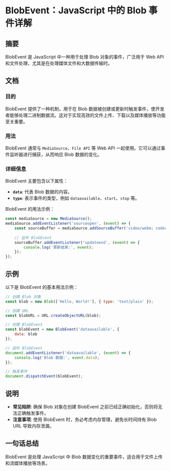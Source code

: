 <!--
Meta Description: # BlobEvent：JavaScript 中的 Blob 事件详解 ## 摘要 BlobEvent 是 JavaScript 中一种用于处理 Blob 对象的事件，广泛用于 Web API 和文件处理，尤其是在处理媒体文件和大数据传输时。 ## 文档 ### 目的 BlobEvent 提供了一种...
Meta Keywords: blobevent, blob, javascript, mediasource, const
-->

# BlobEvent：JavaScript 中的 Blob 事件详解

## 摘要
BlobEvent 是 JavaScript 中一种用于处理 Blob 对象的事件，广泛用于 Web API 和文件处理，尤其是在处理媒体文件和大数据传输时。

## 文档
### 目的
BlobEvent 提供了一种机制，用于在 Blob 数据被创建或更新时触发事件，使开发者能够处理二进制数据流。这对于实现高效的文件上传、下载以及媒体播放等功能至关重要。

### 用法
BlobEvent 通常与 `MediaSource`、`File API` 等 Web API 一起使用。它可以通过事件监听器进行捕获，从而响应 Blob 数据的变化。

### 详细信息
BlobEvent 主要包含以下属性：
- **`data`**: 代表 Blob 数据的内容。
- **`type`**: 表示事件的类型，例如 `dataavailable`、`start`、`stop` 等。

BlobEvent 的用法示例：
```javascript
const mediaSource = new MediaSource();
mediaSource.addEventListener('sourceopen', (event) => {
    const sourceBuffer = mediaSource.addSourceBuffer('video/webm; codecs="vp8, vorbis"');
    
    // 监听 BlobEvent
    sourceBuffer.addEventListener('updateend', (event) => {
        console.log('更新结束:', event);
    });
});
```

## 示例
以下是 BlobEvent 的基本用法示例：

```javascript
// 创建 Blob 对象
const blob = new Blob(['Hello, World!'], { type: 'text/plain' });

// 创建 URL
const blobURL = URL.createObjectURL(blob);

// 创建 BlobEvent
const blobEvent = new BlobEvent('dataavailable', {
    data: blob
});

// 监听 BlobEvent
document.addEventListener('dataavailable', (event) => {
    console.log('Blob 数据:', event.data);
});

// 触发事件
document.dispatchEvent(blobEvent);
```

## 说明
- **常见陷阱**: 确保 Blob 对象在创建 BlobEvent 之前已经正确初始化，否则将无法正确触发事件。
- **注意事项**: 使用 BlobEvent 时，务必考虑内存管理，避免长时间持有 Blob URL 导致内存泄漏。

## 一句话总结
BlobEvent 是处理 JavaScript 中 Blob 数据变化的重要事件，适合用于文件上传和流媒体播放等场景。